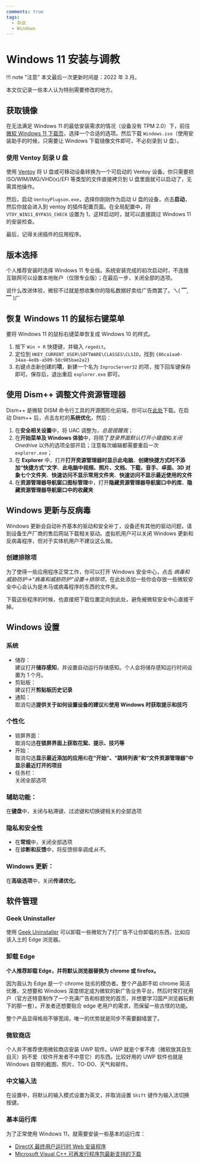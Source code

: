 ```yaml
---
comments: true
tags:
  - 杂谈
  - Windows
---
```


# Windows 11 安装与调教

!!! note "注意"
    本文最后一次更新时间是：2022 年 3 月。

本文仅记录一些本人认为特别需要修改的地方。

## 获取镜像

在无法满足 Windows 11 的最低安装需求的情况（设备没有 TPM 2.0）下，前往[微软 Windows 11 下载页](https://www.microsoft.com/software-download/windows11)，选择一个合适的选项。然后下载 `Windows.iso`（使用安装助手的时候，只需要让 Windows 下载镜像文件即可，不必刻录到 U 盘）。

### 使用 Ventoy 刻录 U 盘

使用 [Ventoy](https://www.ventoy.net/cn/index.html) 将 U 盘或可移动设备转换为一个可启动的 Ventoy 设备。你只需要把 ISO/WIM/IMG/VHD(x)/EFI 等类型的文件直接拷贝到 U 盘里面就可以启动了，无需其他操作。

然后，启动 `VentoyPlugson.exe`，选择你刚刚作为启动 U 盘的设备，点击**启动**，然后你就会进入到 ventoy 的插件配置页面。在全局配置中，将 `VTOY_WIN11_BYPASS_CHECK` 设置为 1，这样启动时，就可以直接跳过 Windows 11 的安装检查。

最后，记得关闭插件的应用程序。

## 版本选择

个人推荐安装时选择 Windows 11 专业版。系统安装完成的初次启动时，不连接互联网可以设置本地账户（仅限专业版）；在最后一步，关闭全部的选项。

说什么改进体验，微软不过就是想收集你的隐私数据好卖给广告商罢了。ㄟ( ▔, ▔ )ㄏ

## 恢复 Windows 11 的鼠标右键菜单

要将 Windows 11 的鼠标右键菜单恢复成 Windows 10 的样式。

1. 按下 `Win + R` 快捷键，并输入 `regedit`。
2. 定位到 `HKEY_CURRENT_USER\SOFTWARE\CLASSES\CLSID`，找到 `{86ca1aa0-34aa-4e8b-a509-50c905bae2a2}`
3. 右键点击新创建的**项**，新建一个名为 `InprocServer32` 的项，按下回车键保存即可。保存后，退出重启 `explorer.exe` 即可。

## 使用 Dism++ 调整文件资源管理器

Dism++ 是微软 DISM 命令行工具的开源图形化前端，你可以在[此处](https://github.com/Chuyu-Team/Dism-Multi-language/releases)下载。在启动 Dism++ 后，点击左栏的**系统优化**，然后：  

1. 在**安全相关设置**中，将 UAC 调整为，*总是提醒我*；  
2. 在**开始菜单及 Windows 体验**中，将除了*登录界面默认打开小键盘*和*关闭 Onedrive* 以外的选项全部开启；注意每次编辑都需要重启一次 `explorer.exe`；  
3. 在 **Explorer** 中，打开**打开资源管理器时显示此电脑**、**创建快捷方式时不添加“快捷方式”文字**、**此电脑中视频、照片、文档、下载、音手、卓面、3D 对象七个文件夹**、**快速访问不显示常用文件夹**、**快速访问不显示最近使用的文件**  
4. 在**资源管理器导航窗口图标管理**中，打开**隐藏资源管理器导航窗口中的库**、**隐藏资源管理器导航窗口中的收藏夹**  

## Windows 更新与反病毒

Windows 更新会自动补齐基本的驱动和安全补丁，设备还有其他的驱动问题，请到设备生产厂商的售后网站下载相关驱动。虚拟机用户可以关闭 Windows 更新和反病毒程序，但对于实体机用户不建议这么做。

### 创建排除项

为了使得一些应用程序正常工作，你可以打开 Windows 安全中心，点击 *病毒和威胁防护->“病毒和威胁防护”设置->排除项*，在此处添加一些你会存放一些微软安全中心会认为是木马或病毒程序的东西的文件夹。

下载这些程序的时候，也直接把下载位置定向到此处，避免被微软安全中心直接干掉。

## Windows 设置

### 系统

- 储存：  
    建议打开**储存感知**，并设置自动运行存储感知。个人会将储存感知运行时间设置为 1 个月。
- 剪贴板：  
    建议打开**剪贴板历史记录**
- 通知：  
    取消勾选**提供关于如何设置设备的建议**和**使用 Windows 时获取提示和技巧**

### 个性化

- 锁屏界面：  
    取消勾选**在锁屏界面上获取花絮、提示、技巧等**
- 开始：  
    取消勾选**显示最近添加的应用**和**在“开始”、“跳转列表”和“文件资源管理器”中显示最近打开的项目**
- 任务栏：  
    关闭全部选项

### 辅助功能：  

在**键盘**中，关闭与粘滞键、过滤键和切换键相关的全部选项

### 隐私和安全性

- 在**常规**中，关闭全部选项
- 在**诊断和反馈**中，将反馈频率调成*从不*。

### Windows 更新：  
    
在**高级选项**中，关闭**传递优化**。

## 软件管理

### Geek Uninstaller

使用 [Geek Uninstaller](https://geekuninstaller.com/) 可以卸载一些微软为了打广告不让你卸载的东西，比如应该入土的 Edge 浏览器。

### 卸载 Edge 

**个人推荐卸载 Edge，并将默认浏览器替换为 chrome 或 firefox。**

因为我认为 Edge 是一个 chrome 拙劣的模仿者。整个产品即不如 chrome 简洁优雅，又想要和 Windows 深度绑定成为微软的新广告业务平台，然后时常打扰用户（官方还特意制作了一个充满广告和标题党的首页，并想要学习国产浏览器玩剩下的那一套）。开发者还想要贴合 edge 老用户的需求，而保留一些古怪的功能。

整个产品显得格局不够宽阔，唯一的优势就是同步不需要翻墙罢了。

### 微软商店

个人并不推荐使用微软商店安装 UWP 软件。UWP 就是个爹不疼（微软放其自生自灭）妈不爱（软件开发者不中意它）的东西。比较好用的 UWP 软件也就是 Windows 自带的截图、照片、TO-DO、天气和邮件。

### 中文输入法

在设置中，将默认的输入模式设置为英文，并取消设置 `Shift` 键作为输入法切换按键。

### 基本运行库

为了正常使用 Windows 11，就需要安装一些基本的运行库：

- [DirectX 最终用户运行时 Web 安装程序](https://www.microsoft.com/zh-cn/download/details.aspx?id=35)
- [Microsoft Visual C++ 可再发行程序包最新支持的下载](https://docs.microsoft.com/zh-CN/cpp/windows/latest-supported-vc-redist?view=msvc-170)